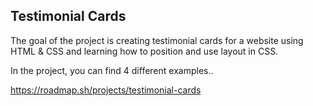 <h2>Testimonial Cards</h2>

<p>The goal of the project is creating testimonial cards for a website using HTML & CSS and learning how to position and use layout in CSS. </p>

<p> In the project, you can find 4 different examples..</p>

https://roadmap.sh/projects/testimonial-cards
